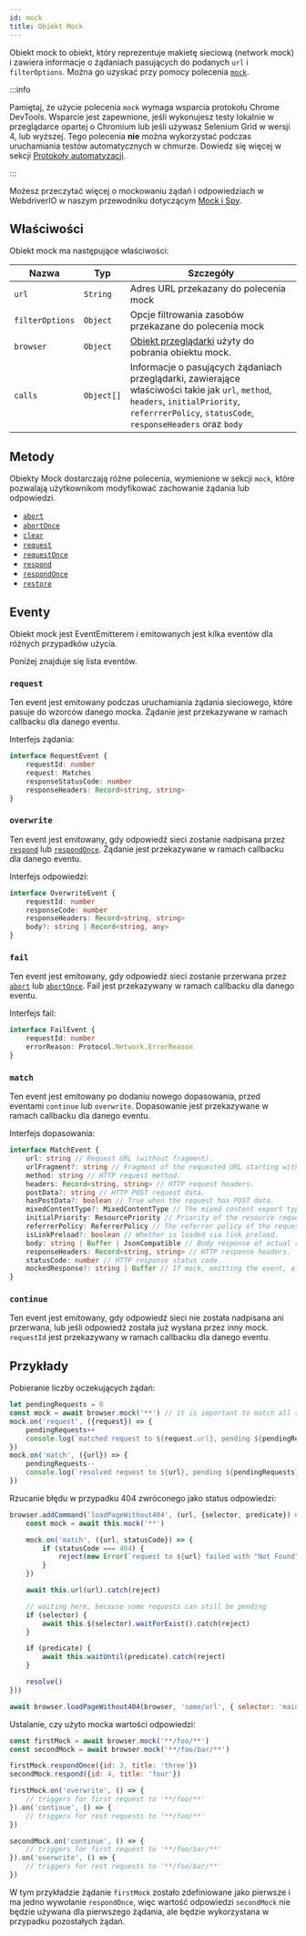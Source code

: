 ```yaml
---
id: mock
title: Obiekt Mock
---
```


Obiekt mock to obiekt, który reprezentuje makietę sieciową (network mock) i zawiera informacje o żądaniach pasujących do podanych `url` i `filterOptions`. Można go uzyskać przy pomocy polecenia [`mock`](/docs/api/browser/mock).

:::info

Pamiętaj, że użycie polecenia `mock` wymaga wsparcia protokołu Chrome DevTools. Wsparcie jest zapewnione, jeśli wykonujesz testy lokalnie w przeglądarce opartej o Chromium lub jeśli używasz Selenium Grid w wersji 4, lub wyższej. Tego polecenia __nie__ można wykorzystać podczas uruchamiania testów automatycznych w chmurze. Dowiedz się więcej w sekcji [Protokoły automatyzacji](/docs/automationProtocols).

:::

Możesz przeczytać więcej o mockowaniu żądań i odpowiedziach w WebdriverIO w naszym przewodniku dotyczącym [Mock i Spy](/docs/mocksandspies).

## Właściwości

Obiekt mock ma następujące właściwości:

| Nazwa           | Typ        | Szczegóły                                                                                                                                                                                       |
| --------------- | ---------- | ----------------------------------------------------------------------------------------------------------------------------------------------------------------------------------------------- |
| `url`           | `String`   | Adres URL przekazany do polecenia mock                                                                                                                                                          |
| `filterOptions` | `Object`   | Opcje filtrowania zasobów przekazane do polecenia mock                                                                                                                                          |
| `browser`       | `Object`   | [Obiekt przeglądarki](/docs/api/browser) użyty do pobrania obiektu mock.                                                                                                                        |
| `calls`         | `Object[]` | Informacje o pasujących żądaniach przeglądarki, zawierające właściwości takie jak `url`, `method`, `headers`, `initialPriority`, `referrrerPolicy`, `statusCode`, `responseHeaders` oraz `body` |

## Metody

Obiekty Mock dostarczają różne polecenia, wymienione w sekcji `mock`, które pozwalają użytkownikom modyfikować zachowanie żądania lub odpowiedzi.

- [`abort`](/docs/api/mock/abort)
- [`abortOnce`](/docs/api/mock/abortOnce)
- [`clear`](/docs/api/mock/clear)
- [`request`](/docs/api/mock/request)
- [`requestOnce`](/docs/api/mock/requestOnce)
- [`respond`](/docs/api/mock/respond)
- [`respondOnce`](/docs/api/mock/respondOnce)
- [`restore`](/docs/api/mock/restore)

## Eventy

Obiekt mock jest EventEmitterem i emitowanych jest kilka eventów dla różnych przypadków użycia.

Poniżej znajduje się lista eventów.

### `request`

Ten event jest emitowany podczas uruchamiania żądania sieciowego, które pasuje do wzorców danego mocka. Żądanie jest przekazywane w ramach callbacku dla danego eventu.

Interfejs żądania:
```ts
interface RequestEvent {
    requestId: number
    request: Matches
    responseStatusCode: number
    responseHeaders: Record<string, string>
}
```

### `overwrite`

Ten event jest emitowany, gdy odpowiedź sieci zostanie nadpisana przez [`respond`](/docs/api/mock/respond) lub [`respondOnce`](/docs/api/mock/respondOnce). Żądanie jest przekazywane w ramach callbacku dla danego eventu.

Interfejs odpowiedzi:
```ts
interface OverwriteEvent {
    requestId: number
    responseCode: number
    responseHeaders: Record<string, string>
    body?: string | Record<string, any>
}
```

### `fail`

Ten event jest emitowany, gdy odpowiedź sieci zostanie przerwana przez [`abort`](/docs/api/mock/abort) lub [`abortOnce`](/docs/api/mock/abortOnce). Fail jest przekazywany w ramach callbacku dla danego eventu.

Interfejs fail:
```ts
interface FailEvent {
    requestId: number
    errorReason: Protocol.Network.ErrorReason
}
```

### `match`

Ten event jest emitowany po dodaniu nowego dopasowania, przed eventami `continue` lub `overwrite`. Dopasowanie jest przekazywane w ramach callbacku dla danego eventu.

Interfejs dopasowania:
```ts
interface MatchEvent {
    url: string // Request URL (without fragment).
    urlFragment?: string // Fragment of the requested URL starting with hash, if present.
    method: string // HTTP request method.
    headers: Record<string, string> // HTTP request headers.
    postData?: string // HTTP POST request data.
    hasPostData?: boolean // True when the request has POST data.
    mixedContentType?: MixedContentType // The mixed content export type of the request.
    initialPriority: ResourcePriority // Priority of the resource request at the time request is sent.
    referrerPolicy: ReferrerPolicy // The referrer policy of the request, as defined in https://www.w3.org/TR/referrer-policy/
    isLinkPreload?: boolean // Whether is loaded via link preload.
    body: string | Buffer | JsonCompatible // Body response of actual resource.
    responseHeaders: Record<string, string> // HTTP response headers.
    statusCode: number // HTTP response status code.
    mockedResponse?: string | Buffer // If mock, emitting the event, also modified it's response.
}
```

### `continue`

Ten event jest emitowany, gdy odpowiedź sieci nie została nadpisana ani przerwana, lub jeśli odpowiedź została już wysłana przez inny mock. `requestId` jest przekazywany w ramach callbacku dla danego eventu.

## Przykłady

Pobieranie liczby oczekujących żądań:

```js
let pendingRequests = 0
const mock = await browser.mock('**') // it is important to match all requests otherwise, the resulting value can be very confusing.
mock.on('request', ({request}) => {
    pendingRequests++
    console.log(`matched request to ${request.url}, pending ${pendingRequests} requests`)
})
mock.on('match', ({url}) => {
    pendingRequests--
    console.log(`resolved request to ${url}, pending ${pendingRequests} requests`)
})
```

Rzucanie błędu w przypadku 404 zwróconego jako status odpowiedzi:

```js
browser.addCommand('loadPageWithout404', (url, {selector, predicate}) => new Promise(async (resolve, reject) => {
    const mock = await this.mock('**')

    mock.on('match', ({url, statusCode}) => {
        if (statusCode === 404) {
            reject(new Error(`request to ${url} failed with "Not Found"`))
        }
    })

    await this.url(url).catch(reject)

    // waiting here, because some requests can still be pending
    if (selector) {
        await this.$(selector).waitForExist().catch(reject)
    }

    if (predicate) {
        await this.waitUntil(predicate).catch(reject)
    }

    resolve()
}))

await browser.loadPageWithout404(browser, 'some/url', { selector: 'main' })
```

Ustalanie, czy użyto mocka wartości odpowiedzi:

```js
const firstMock = await browser.mock('**/foo/**')
const secondMock = await browser.mock('**/foo/bar/**')

firstMock.respondOnce({id: 3, title: 'three'})
secondMock.respond({id: 4, title: 'four'})

firstMock.on('overwrite', () => {
    // triggers for first request to '**/foo/**'
}).on('continue', () => {
    // triggers for rest requests to '**/foo/**'
})

secondMock.on('continue', () => {
    // triggers for first request to '**/foo/bar/**'
}).on('overwrite', () => {
    // triggers for rest requests to '**/foo/bar/**'
})
```

W tym przykładzie żądanie `firstMock` zostało zdefiniowane jako pierwsze i ma jedno wywołanie `respondOnce`, więc wartość odpowiedzi `secondMock` nie będzie używana dla pierwszego żądania, ale będzie wykorzystana w przypadku pozostałych żądań.
